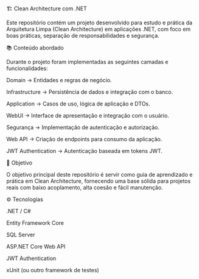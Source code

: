🏗️ Clean Architecture com .NET

Este repositório contém um projeto desenvolvido para estudo e prática da Arquitetura Limpa (Clean Architecture) em aplicações .NET, com foco em boas práticas, separação de responsabilidades e segurança.

📚 Conteúdo abordado

Durante o projeto foram implementadas as seguintes camadas e funcionalidades:

Domain → Entidades e regras de negócio.

Infrastructure → Persistência de dados e integração com o banco.

Application → Casos de uso, lógica de aplicação e DTOs.

WebUI → Interface de apresentação e integração com o usuário.

Segurança → Implementação de autenticação e autorização.

Web API → Criação de endpoints para consumo da aplicação.

JWT Authentication → Autenticação baseada em tokens JWT.

🎯 Objetivo

O objetivo principal deste repositório é servir como guia de aprendizado e prática em Clean Architecture, fornecendo uma base sólida para projetos reais com baixo acoplamento, alta coesão e fácil manutenção.

⚙️ Tecnologias

.NET / C#

Entity Framework Core

SQL Server

ASP.NET Core Web API

JWT Authentication

xUnit (ou outro framework de testes)
